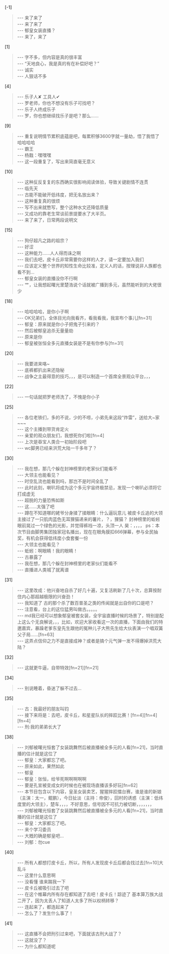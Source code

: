 
[-1] 
>--- 来了来了<br>
>--- 来了来了<br>
>--- 郁皇女装直播？<br>
>--- 来了，来了<br>

[1] 
>--- 字不多，但内容是真的很丰富<br>
>--- “天地良心，我是真的有在补偿好吧？”<br>
>--- 诚实<br>
>--- 人狠话不多<br>

[4] 
>--- 乐子人✘
工具人✔<br>
>--- 罗老师，你也不想没有乐子可找吧？<br>
>--- 乐子人终成乐子<br>
>--- 罗，你也想继续找乐子是吧？那么……<br>

[9] 
>--- 重复说明情节累积底蕴是吧，每累积够3600字就一量劫，悟了我悟了哈哈哈哈<br>
>--- 霸王<br>
>--- 杨戬：嘿嘿嘿<br>
>--- 这一段重复了，写出来简直毫无意义<br>

[10] 
>--- 这种反反复复的东西确实很影响阅读体验，导致关键剧情不连贯<br>
>--- 临先天<br>
>--- 古能不能破开低纬度，把无名放出来？<br>
>--- 这种重复真的很烦<br>
>--- 写不出来就憋写，整个这种水文还降低质量<br>
>--- 又成功的靠老生常谈前景提要水了大半页。<br>
>--- 来了来了，日常两段说明文<br>

[15] 
>--- 狗仔超凡之路的祖宗？<br>
>--- 好涩<br>
>--- 这种能力……人人得而诛之啊<br>
>--- 我们去吧，皮卡丘非常需要你这样的人才，请一定要加入我们<br>
>--- 应该定义整个世界的知性生命比较准，定义人的话，按理说非人族都也看不到…<br>
>--- 郁皇女装的直播没你不行啊<br>
>--- 艹，让我想起曙光里楚浩说个话就被广播到多元，虽然能听到的大佬很少<br>

[18] 
>--- 哈哈哈哈，是你小子啊<br>
>--- OK兄弟们，全体目光向我看齐，看我看我，我宣布个事儿[fn=31]<br>
>--- 郁皇：原来就是你小子把鬼子引来的？<br>
>--- 然后被郁皇追杀无量量劫<br>
>--- 原来是你<br>
>--- 郁皇被张恒全多元直播女装是不是有你参与[fn=31]<br>

[20] 
>--- 我要进来咯~<br>
>--- 底裤都扒出来还隐秘<br>
>--- 战争之主最得意的技巧，，，是可以制造一个首席全景观众平台，，，<br>

[22] 
>--- 一句话就把罗老师洗了，不愧是你小子<br>

[25] 
>--- 各位老铁们，多的不说，少的不唠，小弟先来这段“炸雷”，送给大~家~~~<br>
>--- 这个主播到带货肯定火<br>
>--- 亲爱的观众朋友们，我想死你们啦[fn=4]<br>
>--- 上次是昋宝人类合一初始阶段吧<br>
>--- wc脚男已经来洪荒大陆一千多年了？<br>

[30] 
>--- 我在想，那几个躲在封神榜里的老家伙们能看不<br>
>--- 大领主也能看见？<br>
>--- 时空乱流也能看到吗，那岂不是时间全乱了<br>
>--- 此时此刻，喇叭将成为这个多元宇宙终极禁忌，发现一个喇叭必须将它打成虚无<br>
>--- 超脱的力量恐怖如斯<br>
>--- 这……太强了吧<br>
>--- 蹲在不知道哪的姥爷分身揉了揉眼睛：什么逼玩意儿
被皮卡丘追的大领主接过了一只肌肉蓝色无耳狸猫递来的薯片，？，狸猫？
封神榜里的蚯蚓眼前晃过一个绿色的光影，并觉得裤裆一凉，头顶一人
昊：，，，，
ps：本次节目由脚男集团独家冠名播出，现在在眼角膜扣666弹幕，参与全民抽奖，有机会获得低纬度小食套餐一份<br>
>--- 大领主也能看见？<br>
>--- 蚯蚓：啊眼睛！我的眼睛！<br>
>--- 古暴露了<br>
>--- 我在想，那几个躲在封神榜里的老家伙们能看不<br>
>--- 直播进人类城了就离谱<br>

[31] 
>--- 这里改成：他兴奋地自杀了好几十遍，又复活刷新了几十次，总算按耐住内心那超越极限的兴奋劲！<br>
>--- 我知道了  古的那个杀了数百普圣之类的传闻就是出自你的口是吧？<br>
>--- 注意看，台上的这位猛男叫做古。。。。。<br>
>--- md我已经可以想象郁皇被套女装，全宇宙直播时候的场景了，特别是配上这么个无良解说，，，比如，欢迎大家收看这一次的直播，下面由我们的特邀嘉宾，暴躁老爹东皇先生跟他的冤种儿子大熊先生给大伙表演一个唱双簧父子局……[fn=63]<br>
>--- 这弄点信仰之力不是直接成神？或者是搞个元气弹一发不得爆掉洪荒大陆？<br>

[32] 
>--- 这就更牛逼，自带特效[fn=21][fn=21]<br>

[34] 
>--- 别说睡着，昏迷了躲不过去…<br>

[35] 
>--- 古：我最好的朋友叫钧<br>
>--- 接下来将是：去吧，皮卡丘，和星星队长的摔跤比赛！[fn=4][fn=4][fn=4]<br>
>--- 刑:我的弟弟长大了<br>

[38] 
>--- 刘郁被曙光恒套了女装跳舞然后被直播被全多元的人看[fn=21]，当时直播的估计就是这位了<br>
>--- 郁皇：大家都忘了吧。<br>
>--- 原来如此，果然如此<br>
>--- 郁皇<br>
>--- 郁皇：张恒，给爷死啊啊啊啊啊<br>
>--- 要是孔宣被变成女的时候也在被现场直播该多好玩[fn=62]<br>
>--- 本节目包含以下内容，皇圣女装卖艺，猩猩摔跤擂台赛，谁是谁的新娘（主演：太一，鲲鹏），今日扯淡（主持：帝俊），回村的诱惑（主演：低纬度里的大领主），楚车，，，，不好意思，信号因不可抗力被切断，，，，，，，<br>
>--- 刘郁被曙光恒套了女装跳舞然后被直播被全多元的人看[fn=21]，当时直播的估计就是这位了<br>
>--- 郁皇：大家都忘了吧。<br>
>--- 来个学习委员<br>
>--- 大摡的确是郁皇吧…<br>
>--- 刘郁：勿cue<br>

[40] 
>--- 所有人都想打皮卡丘，所以，所有人发现皮卡丘后都会找过去[fn=10]大乱斗<br>
>--- 这里什么意思啊<br>
>--- 没看懂 谁来踹我一下<br>
>--- 皮卡丘被吸引过去了吧<br>
>--- 在这个帷幕内所有存在都知道了去吧！皮卡丘！踪迹了
基本算万族大战二开了，因为太丢人了知道人太多了所以权柄转移？<br>
>--- 连起来了，都连起来了<br>
>--- 怎么了？发生什么事了！<br>

[41] 
>--- 这直播不会把刑引过来吧，下面就该古刑大战了？<br>
>--- 这就没了？<br>
>--- 为什么都知道呢<br>
